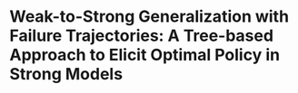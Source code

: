 # Weak-to-Strong Generalization with Failure Trajectories: A Tree-based Approach to Elicit Optimal Policy in Strong Models
